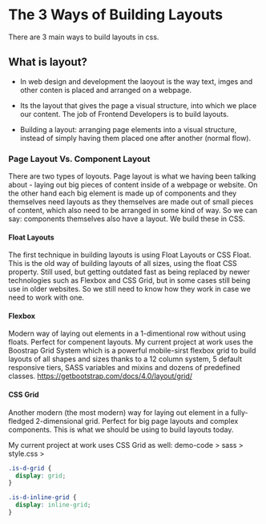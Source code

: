 # The 3 Ways of Building Layouts

There are 3 main ways to build layouts in css.

## What is layout?

- In web design and development the laoyout is the way text, imges and other conten is placed and arranged on a webpage.

- Its the layout that gives the page a visual structure, into which we place our content. The job of Frontend Developers is to build layouts.

- Building a layout: arranging page elements into a visual structure, instead of simply having them placed one after another (normal flow).

### Page Layout Vs. Component Layout

There are two types of loyouts. Page layout is what we having been talking about - laying out big pieces of content inside of a webpage or website. On the other hand each big element is made up of components and they themselves need layouts as they themselves are made out of small pieces of content, which also need to be arranged in some kind of way. So we can say: components themselves also have a layout. We build these in CSS.

#### Float Layouts

The first technique in building layouts is using Float Layouts or CSS Float.
This is the old way of building layouts of all sizes, using the float CSS property. Still used, but getting outdated fast as being replaced by newer technologies such as Flexbox and CSS Grid, but in some cases still being use in older websites. So we still need to know how they work in case we need to work with one.

#### Flexbox

Modern way of laying out elements in a 1-dimentional row without using floats. Perfect for compenent layouts.
My current project at work uses the Boostrap Grid System which is a powerful mobile-sirst flexbox grid to build layouts of all shapes and sizes thanks to a 12 column system, 5 default responsive tiers, SASS variables and mixins and dozens of predefined classes. https://getbootstrap.com/docs/4.0/layout/grid/

#### CSS Grid

Another modern (the most modern) way for laying out element in a fully-fledged 2-dimensional grid. Perfect for big page layouts and complex components. This is what we should be using to build layouts today.

My current project at work uses CSS Grid as well:
demo-code > sass > style.css >

```css
.is-d-grid {
  display: grid;
}

.is-d-inline-grid {
  display: inline-grid;
}
```
